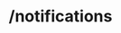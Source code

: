 ---
title: /notifications
position_number: 1
type: post
description: Payment notifications happen once payment reach the PSP, they will be submitted to the merchant notification url previously configured on the merchant portal.

content_markdown: |-

    📌 All notification communications must be encrypted under TLS/SSL 
        
    ##### Notification body request

    #####  Once notification reach merchant systems it MUST be replied back returning a HTTP response with 200 status code, otherwise Kibramoa system will re-send every hour.
    
    ##### Merchant is able to resubmit a notification manually using the merchant portal.
     
    #### Transaction status table

    | Status| Description|
    | ------------- |:-------------:|
    | INIT          | Transaction initiated|
    | USER_CANCEL   | User cancel        |
    | PROCESSING    | Transaction is sent to PSP and waiting to be settled|
    | COMPLETED     | Transaction is settled and confirmed.|
    | ERROR         | Error happened during the processing.|
    | DECINED       | Transaction was declined by PSP.|
    | EXPIRED       | Expired transaction.|
    | REFUNDED      | Refund transaction completed.|

right_code_blocks:
  - code_block: |1-    
      {
        "internalId": "ee40a31b-a14f-48e2-a272-e3fc013f4735",
        "sessionId": "35eac8b8-e40b-447e-a214-8dd1f0e23996",
        "merchantName": "Fer Merchant",
        "userId": "Merch_User_123",
        "type": "BANK",
        "paymentOptionName": "Lottery",
        "country": "BR",
        "currency": "BRL",
        "paymentAmount": 130,
        "merchantReference": "orde123",
        "status": "COMPLETED",
        "language": "ES",
        "paymentReference": "Invoice ABC123",
        "storedToken": "index-stored",
        "extra1": "extraData001",
        "extra2": "extraData002",
        "extra3": "extraData003",
        "customer": {
            "name": "John Doe",
            "email": "john@email.test",
            "phone": "+34666999666",
            "userDevice": "MOBILE",
            "userAgent": "Mozilla/5.0 (X11; Linux x86_64) AppleWebKit/537.36 (KHTML, like Gecko) Chrome/51.0.2704.103 Safari/537.36",
            "ip": "84.232.140.77",
            "address": {
            "street": "32 Windsor Gardens",
            "streetNumber": "24",
            "country": "GB",
            "zipCode": "W9 3RG",
            "city": "London",
            "state": "Great London."
            },
            "identify": {
            "number": "76486883X",
            "type": "DNI"
            }
        },
        "orderDetails": [
            {
            "productName": "shirt-1233474",
            "quantity": 1,
            "dimensions": "85x51",
            "description": "Blue sports t-shirt "
            }
        ],
        "shippingAddress": {
            "street": "32 Windsor Gardens",
            "streetNumber": "24",
            "country": "GB",
            "zipCode": "W9 3RG",
            "city": "London",
            "state": "Great London."
        }
      }
    title: Notification Payload
    language: json
  - code_block: |2-    
      {
        "statusCode": 404,
        "message": [
          "Not found"
        ],
        "error": "Not found"
       }
    title: Error 404
    language: json
---
